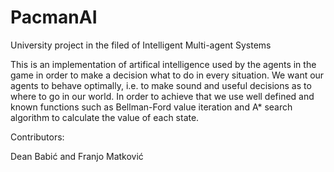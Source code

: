 # PacmanAI
University project in the filed of Intelligent Multi-agent Systems

This is an implementation of artifical intelligence used by the agents in the game in order to make a decision what to do in every situation. We want our agents to behave optimally, i.e. to make sound and useful decisions as to where to go in our world. In order to achieve that we use well defined and known functions such as Bellman-Ford value iteration and A* search algorithm to calculate the value of each state.

Contributors:

Dean Babić and Franjo Matković
